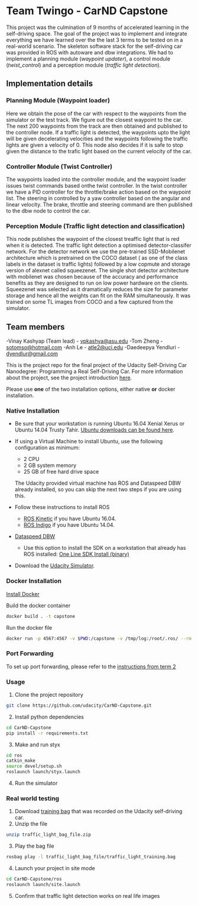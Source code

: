 # Team Twingo - CarND Capstone
This project was the culmination of 9 months of accelerated learning in the self-driving space. The goal of the project was to implement and integrate everything we have learned over the the last 3 terms to be tested on in a real-world scenario. The skeleton software stack for the self-driving car was provided in ROS with autoware and dbw integrations. We had to implement a planning module (*waypoint updater*), a control module (*twist_control*) and a perception module (*traffic light detection*).

## Implementation details
### Planning Module (Waypoint loader)
Here we obtain the pose of the car with respect to the waypoints from the simulator or the test track. We figure out the closest waypoint to the car. The next 200 waypoints from the track are then obtained and published to the controller node. If a traffic light is detected, the waypoints upto the light will be given decelerating velocities and the waypoints following the traffic lights are given a velocity of 0. This node also decides if it is safe to stop given the distance to the trafic light based on the current velocity of the car.

### Controller Module (Twist Controller)
The waypoints loaded into the controller module, and the waypoint loader issues twist commands based onthe twist controller. In the twist controller we have a PID controller for the throttle/brake action based on the waypoint list. The steering in controlled by a yaw controller based on the angular and linear velocity. The brake, throttle and steering command are then published to the dbw node to control the car.

### Perception Module (Traffic light detection and classification)
This node publishes the waypoint of the closest treaffic light that is red when it is detected. The traffic light detection a optimised detector-classifer network. For the detector network we use the pre-trained SSD-Mobilenet architecture which is pretrained on the COCO dataset ( as one of the class labels in the dataset is traffic lights) followed by a low copmute and storage version of alexnet called squeezenet. The single shot detector architecture with mobilenet was chosen because of the accuracy and performance benefits as they are designed to run on low power hardware on the clients. Squeezenet was selected as it dramatically reduces the size for parameter storage and hence all the weights can fit on the RAM simultaneously. It was trained on some TL images from COCO and a few captured from the simulator.

## Team members
-Vinay Kashyap (Team lead) - vpkashya@asu.edu
-Tom Zheng - sotomso@hotmail.com
-Anh Le - atle2@uci.edu
-Daedeepya Yendluri - dyendlur@gmail.com

 
This is the project repo for the final project of the Udacity Self-Driving Car Nanodegree: Programming a Real Self-Driving Car. For more information about the project, see the project introduction [here](https://classroom.udacity.com/nanodegrees/nd013/parts/6047fe34-d93c-4f50-8336-b70ef10cb4b2/modules/e1a23b06-329a-4684-a717-ad476f0d8dff/lessons/462c933d-9f24-42d3-8bdc-a08a5fc866e4/concepts/5ab4b122-83e6-436d-850f-9f4d26627fd9).

Please use **one** of the two installation options, either native **or** docker installation.

### Native Installation

* Be sure that your workstation is running Ubuntu 16.04 Xenial Xerus or Ubuntu 14.04 Trusty Tahir. [Ubuntu downloads can be found here](https://www.ubuntu.com/download/desktop).
* If using a Virtual Machine to install Ubuntu, use the following configuration as minimum:
  * 2 CPU
  * 2 GB system memory
  * 25 GB of free hard drive space

  The Udacity provided virtual machine has ROS and Dataspeed DBW already installed, so you can skip the next two steps if you are using this.

* Follow these instructions to install ROS
  * [ROS Kinetic](http://wiki.ros.org/kinetic/Installation/Ubuntu) if you have Ubuntu 16.04.
  * [ROS Indigo](http://wiki.ros.org/indigo/Installation/Ubuntu) if you have Ubuntu 14.04.
* [Dataspeed DBW](https://bitbucket.org/DataspeedInc/dbw_mkz_ros)
  * Use this option to install the SDK on a workstation that already has ROS installed: [One Line SDK Install (binary)](https://bitbucket.org/DataspeedInc/dbw_mkz_ros/src/81e63fcc335d7b64139d7482017d6a97b405e250/ROS_SETUP.md?fileviewer=file-view-default)
* Download the [Udacity Simulator](https://github.com/udacity/CarND-Capstone/releases).

### Docker Installation
[Install Docker](https://docs.docker.com/engine/installation/)

Build the docker container
```bash
docker build . -t capstone
```

Run the docker file
```bash
docker run -p 4567:4567 -v $PWD:/capstone -v /tmp/log:/root/.ros/ --rm -it capstone
```

### Port Forwarding
To set up port forwarding, please refer to the [instructions from term 2](https://classroom.udacity.com/nanodegrees/nd013/parts/40f38239-66b6-46ec-ae68-03afd8a601c8/modules/0949fca6-b379-42af-a919-ee50aa304e6a/lessons/f758c44c-5e40-4e01-93b5-1a82aa4e044f/concepts/16cf4a78-4fc7-49e1-8621-3450ca938b77)

### Usage

1. Clone the project repository
```bash
git clone https://github.com/udacity/CarND-Capstone.git
```

2. Install python dependencies
```bash
cd CarND-Capstone
pip install -r requirements.txt
```
3. Make and run styx
```bash
cd ros
catkin_make
source devel/setup.sh
roslaunch launch/styx.launch
```
4. Run the simulator

### Real world testing
1. Download [training bag](https://s3-us-west-1.amazonaws.com/udacity-selfdrivingcar/traffic_light_bag_file.zip) that was recorded on the Udacity self-driving car.
2. Unzip the file
```bash
unzip traffic_light_bag_file.zip
```
3. Play the bag file
```bash
rosbag play -l traffic_light_bag_file/traffic_light_training.bag
```
4. Launch your project in site mode
```bash
cd CarND-Capstone/ros
roslaunch launch/site.launch
```
5. Confirm that traffic light detection works on real life images
